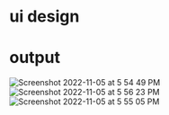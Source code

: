 # ui design 

# output
![Screenshot 2022-11-05 at 5 54 49 PM](https://user-images.githubusercontent.com/85394576/200119983-03118a9d-a3ef-405c-9634-4569ee160485.png)
![Screenshot 2022-11-05 at 5 56 23 PM](https://user-images.githubusercontent.com/85394576/200119985-c6e2e651-1766-460f-9018-373654036191.png)
![Screenshot 2022-11-05 at 5 55 05 PM](https://user-images.githubusercontent.com/85394576/200119984-b9c01e18-c348-4b45-a627-986ae26204a6.png)


